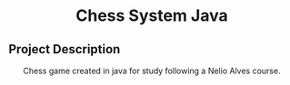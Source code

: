<h1 align="center">Chess System Java</h1>

## Project Description
<p align = "center">
Chess game created in java for study following a Nelio Alves course.
</p>
